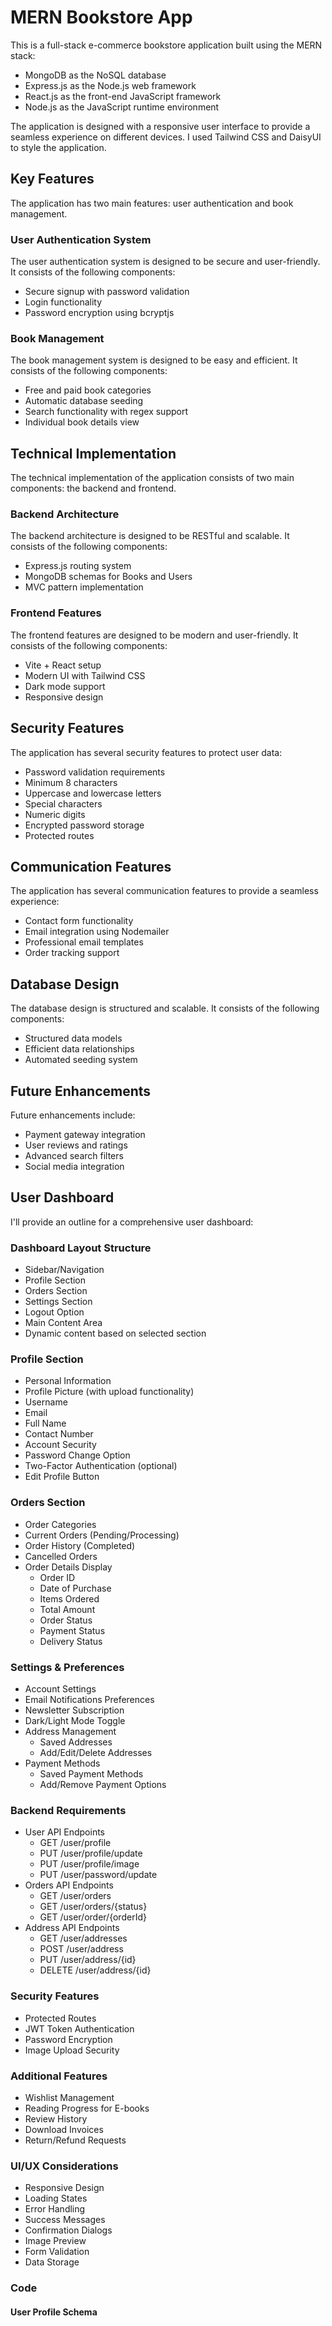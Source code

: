 # MERN Bookstore App

This is a full-stack e-commerce bookstore application built using the MERN stack:
*   MongoDB as the NoSQL database
*   Express.js as the Node.js web framework
*   React.js as the front-end JavaScript framework
*   Node.js as the JavaScript runtime environment

The application is designed with a responsive user interface to provide a seamless experience on different devices. I used Tailwind CSS and DaisyUI to style the application.

## Key Features

The application has two main features: user authentication and book management.

### User Authentication System

The user authentication system is designed to be secure and user-friendly. It consists of the following components:

*   Secure signup with password validation
*   Login functionality
*   Password encryption using bcryptjs

### Book Management

The book management system is designed to be easy and efficient. It consists of the following components:

*   Free and paid book categories
*   Automatic database seeding
*   Search functionality with regex support
*   Individual book details view

## Technical Implementation

The technical implementation of the application consists of two main components: the backend and frontend.

### Backend Architecture

The backend architecture is designed to be RESTful and scalable. It consists of the following components:

*   Express.js routing system
*   MongoDB schemas for Books and Users
*   MVC pattern implementation

### Frontend Features

The frontend features are designed to be modern and user-friendly. It consists of the following components:

*   Vite + React setup
*   Modern UI with Tailwind CSS
*   Dark mode support
*   Responsive design

## Security Features

The application has several security features to protect user data:

*   Password validation requirements
*   Minimum 8 characters
*   Uppercase and lowercase letters
*   Special characters
*   Numeric digits
*   Encrypted password storage
*   Protected routes

## Communication Features

The application has several communication features to provide a seamless experience:

*   Contact form functionality
*   Email integration using Nodemailer
*   Professional email templates
*   Order tracking support

## Database Design

The database design is structured and scalable. It consists of the following components:

*   Structured data models
*   Efficient data relationships
*   Automated seeding system

## Future Enhancements

Future enhancements include:

*   Payment gateway integration
*   User reviews and ratings
*   Advanced search filters
*   Social media integration

## User Dashboard

I'll provide an outline for a comprehensive user dashboard:

### Dashboard Layout Structure

*   Sidebar/Navigation
*   Profile Section
*   Orders Section
*   Settings Section
*   Logout Option
*   Main Content Area
*   Dynamic content based on selected section

### Profile Section

*   Personal Information
*   Profile Picture (with upload functionality)
*   Username
*   Email
*   Full Name
*   Contact Number
*   Account Security
*   Password Change Option
*   Two-Factor Authentication (optional)
*   Edit Profile Button

### Orders Section

*   Order Categories
*   Current Orders (Pending/Processing)
*   Order History (Completed)
*   Cancelled Orders
*   Order Details Display
    +   Order ID
    +   Date of Purchase
    +   Items Ordered
    +   Total Amount
    +   Order Status
    +   Payment Status
    +   Delivery Status

### Settings & Preferences

*   Account Settings
*   Email Notifications Preferences
*   Newsletter Subscription
*   Dark/Light Mode Toggle
*   Address Management
    +   Saved Addresses
    +   Add/Edit/Delete Addresses
*   Payment Methods
    +   Saved Payment Methods
    +   Add/Remove Payment Options

### Backend Requirements

*   User API Endpoints
    +   GET /user/profile
    +   PUT /user/profile/update
    +   PUT /user/profile/image
    +   PUT /user/password/update
*   Orders API Endpoints
    +   GET /user/orders
    +   GET /user/orders/{status}
    +   GET /user/order/{orderId}
*   Address API Endpoints
    +   GET /user/addresses
    +   POST /user/address
    +   PUT /user/address/{id}
    +   DELETE /user/address/{id}

### Security Features

*   Protected Routes
*   JWT Token Authentication
*   Password Encryption
*   Image Upload Security

### Additional Features

*   Wishlist Management
*   Reading Progress for E-books
*   Review History
*   Download Invoices
*   Return/Refund Requests

### UI/UX Considerations

*   Responsive Design
*   Loading States
*   Error Handling
*   Success Messages
*   Confirmation Dialogs
*   Image Preview
*   Form Validation
*   Data Storage

### Code

#### User Profile Schema
